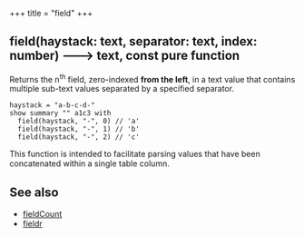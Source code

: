 +++
title = "field"
+++

## field(haystack: text, separator: text, index: number) 🡒 text, const pure function

Returns the n<sup>th</sup> field, zero-indexed **from the left**, in a text value that contains multiple sub-text values separated by a specified separator.

```envision
haystack = "a-b-c-d-"
show summary "" a1c3 with
  field(haystack, "-", 0) // 'a'
  field(haystack, "-", 1) // 'b'
  field(haystack, "-", 2) // 'c'
```

This function is intended to facilitate parsing values that have been concatenated within a single table column.

## See also

* [fieldCount](../fieldcount/)
* [fieldr](../fieldr/)
